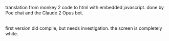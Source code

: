 translation from monkey 2 code to html with embedded javascript. done by Poe chat and the Claude 2 Opus bot.<br><br>

first version did compile, but needs investigation. the screen is completely white.
